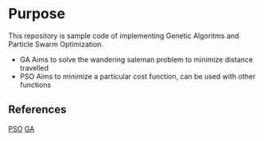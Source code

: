 Purpose
===

This repository is sample code of implementing Genetic Algoritms and 
Particle Swarm Optimization.

* GA  Aims to solve the wandering saleman problem to minimize distance travelled
* PSO  Aims to minimize a particular cost function, can be used with other functions  

References
---
[PSO](https://nathanrooy.github.io/posts/2016-08-17/simple-particle-swarm-optimization-with-python/)
[GA](https://towardsdatascience.com/evolution-of-a-salesman-a-complete-genetic-algorithm-tutorial-for-python-6fe5d2b3ca35)